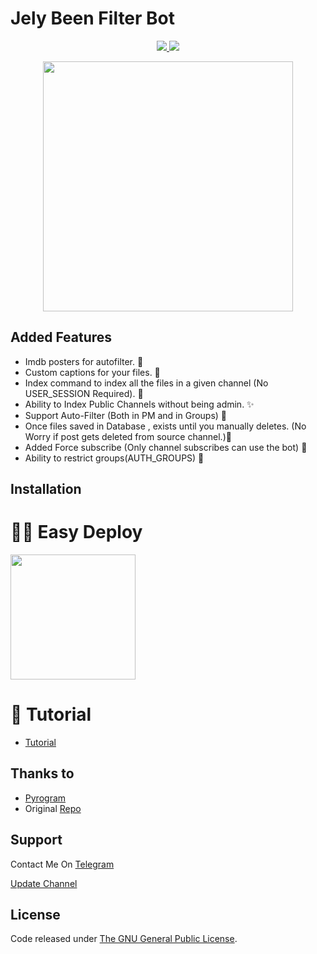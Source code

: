 # Jely Been Filter Bot

</a>
</p>
<p align="center">
  <a href="https://github.com/SenuGamerBoy/jelly-been-filter-bot/stargazers">
    <img src="https://img.shields.io/github/stars/SenuGamerBoy/jelly-been-filter-bot?style=social">

  </a>
  
  <a href="https://github.com/SenuGamerBoy/jelly-been-filter-bot/fork">
    <img src="https://img.shields.io/github/forks/SenuGamerBoy/jelly-been-filter-bot?label=Fork&style=social">

  </a>  
</p>

<p align="center"><a href="https://t.me/senuinfinity"><img src="https://telegra.ph/file/49dda0698f526f267edce.png" width="400"></a></p>
<p align="center">
  

## Added Features
* Imdb posters for autofilter. 🌟
* Custom captions for your files. 🧵
* Index command to index all the files in a given channel (No USER_SESSION Required). 🎄
* Ability to Index Public Channels without being admin. ✨
* Support Auto-Filter (Both in PM and in Groups) 🎊
* Once files saved in Database , exists until you manually deletes. (No Worry if post gets deleted from source channel.)🎑
* Added Force subscribe (Only channel subscribes can use the bot) 🎋
* Ability to restrict groups(AUTH_GROUPS) 📢

## Installation

# 🏃‍♂️ Easy Deploy 
<p><a href="https://heroku.com/deploy?template=https://github.com/SenuGamerBoy/jelly-been-filter-bot"> <img src="https://img.shields.io/badge/Deploy%20To%20Heroku-blueviolet?style=for-the-badge&logo=heroku" width="200""/></a></p>

# 🎀 Tutorial 
  - [Tutorial](https://www.youtube.com/watch?v=62PNPsQwIZ8)

## Thanks to 
* [Pyrogram](https://github.com/pyrogram/pyrogram)
* Original [Repo](https://github.com/SenuGamerBoy/jelly-been-filter-bot)


## Support
Contact Me On [Telegram](https://t.me/contac_Robot)

[Update Channel](https://t.me/senuinfinity)

## License
Code released under [The GNU General Public License](LICENSE).
